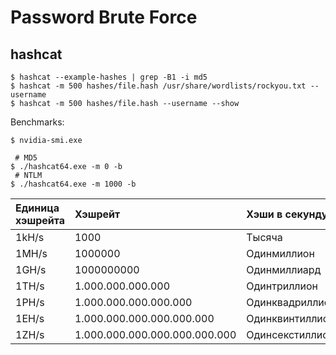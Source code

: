 # Password Brute Force

## hashcat

```text
$ hashcat --example-hashes | grep -B1 -i md5
$ hashcat -m 500 hashes/file.hash /usr/share/wordlists/rockyou.txt --username
$ hashcat -m 500 hashes/file.hash --username --show
```

Benchmarks:

```text
$ nvidia-smi.exe

 # MD5
$ ./hashcat64.exe -m 0 -b
 # NTLM
$ ./hashcat64.exe -m 1000 -b
```

| Единица хэшрейта | Хэшрейт | Хэши в секунду |
| :--- | :--- | :--- |
| 1kH/s | 1000 | Тысяча |
| 1MH/s | 1000000 | Одинмиллион |
| 1GH/s | 1000000000 | Одинмиллиард |
| 1TH/s | 1.000.000.000.000 | Одинтриллион |
| 1PH/s | 1.000.000.000.000.000 | Одинквадриллион |
| 1EH/s | 1.000.000.000.000.000.000 | Одинквинтиллион |
| 1ZH/s | 1.000.000.000.000.000.000.000 | Одинсекстиллион |

